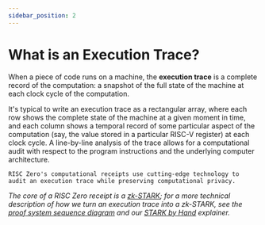 ```yaml
---
sidebar_position: 2
---
```


# What is an Execution Trace? 

When a piece of code runs on a machine, the **execution trace** is a complete record of the computation: a snapshot of the full state of the machine at each clock cycle of the computation. 

It's typical to write an execution trace as a rectangular array, where each row shows the complete state of the machine at a given moment in time, and each column shows a temporal record of some particular aspect of the computation (say, the value stored in a particular RISC-V register) at each clock cycle. 
A line-by-line analysis of the trace allows for a computational audit with respect to the program instructions and the underlying computer architecture. 

`RISC Zero's computational receipts use cutting-edge technology to audit an execution trace while preserving computational privacy.`

*The core of a RISC Zero receipt is a [zk-STARK](../reference-docs/about-starks.md); for a more technical description of how we turn an execution trace into a zk-STARK, see the [proof system sequence diagram](proof-system-sequence-diagram.md) and our [STARK by Hand](stark-by-hand.md) explainer.*